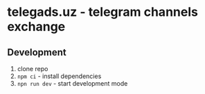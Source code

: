 # telegads.uz - telegram channels exchange

## Development

1. clone repo
2. `npm ci` - install dependencies
3. `npn run dev` - start development mode

